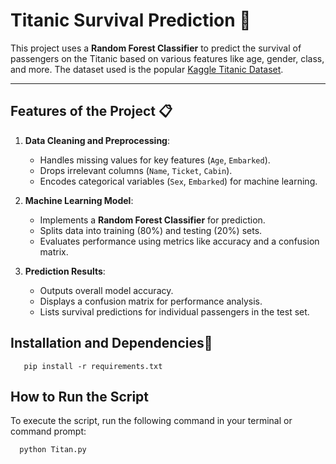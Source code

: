 # Titanic Survival Prediction 🚢

This project uses a **Random Forest Classifier** to predict the survival of passengers on the Titanic based on various features like age, gender, class, and more. The dataset used is the popular [Kaggle Titanic Dataset](https://www.kaggle.com/datasets/yasserh/titanic-dataset).

---

## Features of the Project 📋

1. **Data Cleaning and Preprocessing**:
   - Handles missing values for key features (`Age`, `Embarked`).
   - Drops irrelevant columns (`Name`, `Ticket`, `Cabin`).
   - Encodes categorical variables (`Sex`, `Embarked`) for machine learning.

2. **Machine Learning Model**:
   - Implements a **Random Forest Classifier** for prediction.
   - Splits data into training (80%) and testing (20%) sets.
   - Evaluates performance using metrics like accuracy and a confusion matrix.

3. **Prediction Results**:
   - Outputs overall model accuracy.
   - Displays a confusion matrix for performance analysis.
   - Lists survival predictions for individual passengers in the test set.

## Installation and Dependencies🚀
       pip install -r requirements.txt
## How to Run the Script
To execute the script, run the following command in your terminal or command prompt:
   ```bash
     python Titan.py
